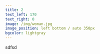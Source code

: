 ```yaml
---
title: 2
text_left: 170
text_right: 0
image: /img/woman.jpg
image_position: left bottom / auto 350px
bgcolor: lightgray
---
```


sdfsd